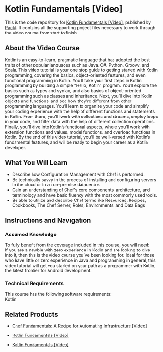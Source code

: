 


# Kotlin Fundamentals [Video]
This is the code repository for [Kotlin Fundamentals [Video]](https://www.packtpub.com/application-development/kotlin-fundamentals-video?utm_source=github&utm_medium=repository&utm_campaign=9781788477260), published by [Packt](https://www.packtpub.com/?utm_source=github). It contains all the supporting project files necessary to work through the video course from start to finish.
## About the Video Course
Kotlin is an easy-to-learn, pragmatic language that has adopted the best traits of other popular languages such as Java, C#, Python, Groovy, and Scala. This video tutorial is your one stop guide to getting started with Kotlin programming, covering the basics, object-oriented features, and even functional programming in Kotlin.
You’ll take your first steps in Kotlin programming by building a simple “Hello, Kotlin” program. You’ll explore the basics such as types and syntax, and also basics of object-oriented programming such as classes and inheritance. Next, you’ll dive into Kotlin objects and functions, and see how they’re different from other programming languages. You’ll learn to organize your code and simplify your coding experience with the help of different functions and statements in Kotlin. From there, you’ll lwork with collections and streams, employ loops in your code, and filter data with the help of different collection operations. 
Finally, you’ll dive into Kotlin’s functional aspects, where you’ll work with extension functions and values, model functions, and overload functions in Kotlin. By the end of this video tutorial, you’ll be well-versed with Kotlin’s fundamental features, and will be ready to begin your career as a Kotlin developer.

<H2>What You Will Learn</H2>
<DIV class=book-info-will-learn-text>
<UL>
<LI>Describe how Configuration Management with Chef is performed. 
<LI>Be technically savvy in the process of installing and configuring servers in the cloud or in an on-premise datacentre. 
<LI>Gain an understanding of Chef's core components, architecture, and terminology and have basic fluency with the most commonly used tools. 
<LI>Be able to utilize and describe Chef terms like Resources, Recipes, Cookbooks, The Chef Server, Roles, Environments, and Data Bags </LI></UL></DIV>

## Instructions and Navigation
### Assumed Knowledge
To fully benefit from the coverage included in this course, you will need:<br/>
If you are a newbie with zero experience in Kotlin and are looking to dive into it, then this is the video course you’ve been looking for. Ideal for those who have little or zero experience in Java and programming in general, this video tutorial will get you started on your path as a programmer with Kotlin, the latest frontier for Android development.	
### Technical Requirements
This course has the following software requirements:<br/>
Kotlin

## Related Products
* [Chef Fundamentals: A Recipe for Automating Infrastructure [Video]](https://www.packtpub.com/application-development/chef-fundamentals-recipe-automating-infrastructure-video?utm_source=github&utm_medium=repository&utm_campaign=9781838824839)

* [Kotlin Fundamentals [Video]](https://www.packtpub.com/application-development/kotlin-fundamentals-video?utm_source=github&utm_medium=repository&utm_campaign=9781788477260)

* [Kotlin Fundamentals [Video]](https://www.packtpub.com/application-development/kotlin-fundamentals-video?utm_source=github&utm_medium=repository&utm_campaign=9781788477260)

